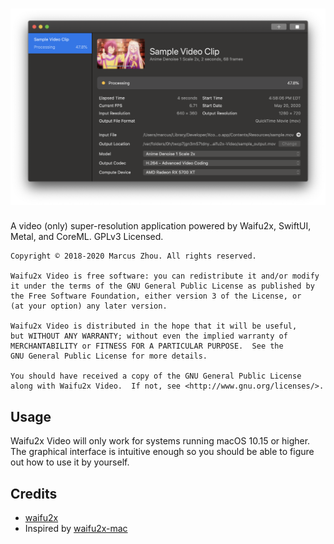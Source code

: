 ![Waifu2x Video](screenshot.png)
=========================

A video (only) super-resolution application powered by Waifu2x, SwiftUI, Metal, and CoreML. GPLv3 Licensed.

    
    Copyright © 2018-2020 Marcus Zhou. All rights reserved.
    
    Waifu2x Video is free software: you can redistribute it and/or modify
    it under the terms of the GNU General Public License as published by
    the Free Software Foundation, either version 3 of the License, or
    (at your option) any later version.
    
    Waifu2x Video is distributed in the hope that it will be useful,
    but WITHOUT ANY WARRANTY; without even the implied warranty of
    MERCHANTABILITY or FITNESS FOR A PARTICULAR PURPOSE.  See the
    GNU General Public License for more details.
    
    You should have received a copy of the GNU General Public License
    along with Waifu2x Video.  If not, see <http://www.gnu.org/licenses/>.
    

## Usage

Waifu2x Video will only work for systems running macOS 10.15 or higher. The graphical interface is intuitive enough so you should be able to figure out how to use it by yourself.

## Credits

- [waifu2x](https://github.com/nagadomi/waifu2x)
- Inspired by [waifu2x-mac](https://github.com/imxieyi/waifu2x-mac)
